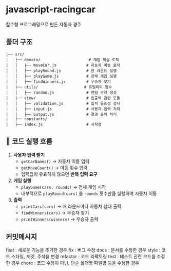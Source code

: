 # javascript-racingcar
함수형 프로그래밍으로 만든 자동자 경주

## 폴더 구조
```
│── src/
│   ├── domain/                     # 게임 핵심 로직
│   │   ├── moveCar.js             # 자동차 이동 로직
│   │   ├── playRound.js           # 한 라운드 실행
│   │   ├── playGame.js            # 전체 게임 실행
│   │   ├── findWinners.js         # 우승자 찾기
│   ├── utils/                    # 유틸리티 함수
│   │   ├── random.js              # 랜덤 숫자 생성
│   ├── view/                      # 입출력 관련 모듈
│   │   ├── validation.js          # 입력 유효성 검사
│   │   ├── input.js               # 사용자 입력 처리
│   │   ├── output.js              # 결과 출력 처리
│   ├── constants/
│   ├── index.js                   # 시작점
```

## 📌 코드 실행 흐름

1. **사용자 입력 받기**
    - `getCarNames()` → 자동차 이름 입력
    - `getMoveCount()` → 이동 횟수 입력
    - 입력값이 유효하지 않으면 **반복 입력 요구**
2. **게임 실행**
    - `playGame(cars, rounds)` → 전체 게임 시작
    - 내부적으로 `playRound(cars)` 를 `rounds` 횟수만큼 실행하여 자동차 이동
3. **출력**
    - `printCars(cars)` → 매 라운드마다 자동차 상태 출력
    - `findWinners(cars)` → 우승자 찾기
    - `printWinners(winners)` → 우승자 출력


## 커밋메시지

feat : 새로운 기능을 추가한 경우
fix : 버그 수정
docs : 문서를 수정한 경우
style : 코드 스타일, 포멧, 주석을 변경
refactor : 코드 리팩토링
test : 테스트 관련 코드를 수정한 경우
chore : 코드 수정이 아닌, 단순 폴더명 파일명 등을 수정한 경우
